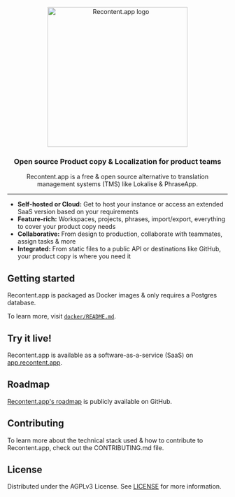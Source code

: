 <p align="center">
  <a href="https://recontent.app">
    <img src="https://recontent.app/assets/logo.svg" width="320px" alt="Recontent.app logo" />
  </a>
</p>

<h3 align="center">Open source Product copy & Localization for product teams</h3>
<p align="center">Recontent.app is a free & open source alternative to translation management systems (TMS) like Lokalise & PhraseApp.</p>

---

- **Self-hosted or Cloud:** Get to host your instance or access an extended SaaS version based on your requirements
- **Feature-rich:** Workspaces, projects, phrases, import/export, everything to cover your product copy needs
- **Collaborative:** From design to production, collaborate with teammates, assign tasks & more
- **Integrated:** From static files to a public API or destinations like GitHub, your product copy is where you need it

## Getting started

Recontent.app is packaged as Docker images & only requires a Postgres database.

To learn more, visit [`docker/README.md`](/docker/README.md).

## Try it live!

Recontent.app is available as a software-as-a-service (SaaS) on [app.recontent.app](https://app.recontent.app/).

## Roadmap

[Recontent.app's roadmap](https://github.com/orgs/recontentapp/projects/2) is publicly available on GitHub.

## Contributing

To learn more about the technical stack used & how to contribute to Recontent.app, check out the CONTRIBUTING.md file.

## License

Distributed under the AGPLv3 License. See [LICENSE](https://github.com/recontentapp/recontentapp/blob/master/LICENSE) for more information.
